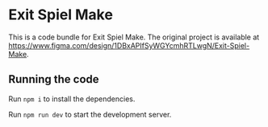 
  # Exit Spiel Make

  This is a code bundle for Exit Spiel Make. The original project is available at https://www.figma.com/design/1DBxAPIfSyWGYcmhRTLwgN/Exit-Spiel-Make.

  ## Running the code

  Run `npm i` to install the dependencies.

  Run `npm run dev` to start the development server.
  